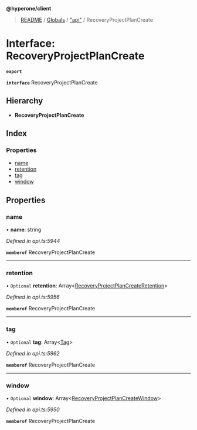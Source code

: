 **@hyperone/client**

> [README](../README.md) / [Globals](../globals.md) / ["api"](../modules/_api_.md) / RecoveryProjectPlanCreate

# Interface: RecoveryProjectPlanCreate

**`export`** 

**`interface`** RecoveryProjectPlanCreate

## Hierarchy

* **RecoveryProjectPlanCreate**

## Index

### Properties

* [name](_api_.recoveryprojectplancreate.md#name)
* [retention](_api_.recoveryprojectplancreate.md#retention)
* [tag](_api_.recoveryprojectplancreate.md#tag)
* [window](_api_.recoveryprojectplancreate.md#window)

## Properties

### name

•  **name**: string

*Defined in api.ts:5944*

**`memberof`** RecoveryProjectPlanCreate

___

### retention

• `Optional` **retention**: Array\<[RecoveryProjectPlanCreateRetention](_api_.recoveryprojectplancreateretention.md)>

*Defined in api.ts:5956*

**`memberof`** RecoveryProjectPlanCreate

___

### tag

• `Optional` **tag**: Array\<[Tag](_api_.tag.md)>

*Defined in api.ts:5962*

**`memberof`** RecoveryProjectPlanCreate

___

### window

• `Optional` **window**: Array\<[RecoveryProjectPlanCreateWindow](_api_.recoveryprojectplancreatewindow.md)>

*Defined in api.ts:5950*

**`memberof`** RecoveryProjectPlanCreate
